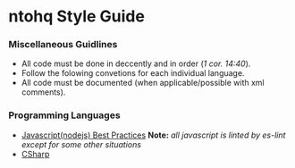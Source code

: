 # **ntohq** Style Guide 
### Miscellaneous Guidlines
* All code must be done in deccently and in order (*1 cor. 14:40*).
* Follow the folowing convetions for each individual language.
* All code must be documented (when applicable/possible with xml comments).

### Programming Languages
* [Javascript(nodejs) Best Practices](https://www.w3.org/wiki/JavaScript_best_practices)
**Note:** *all javascript is linted by es-lint except for some other situations*
* [CSharp](https://learn.microsoft.com/en-us/dotnet/csharp/fundamentals/coding-style/coding-conventions)